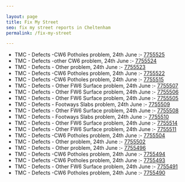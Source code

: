 ```yaml
---

layout: page
title: Fix My Street
seo: fix my street reports in Cheltenham
permalink: /fix-my-street

---
```


<!-- fix_marker starts -->

- TMC - Defects -CW6 Potholes  problem, 24th June :- [7755525](https://www.fixmystreet.com/report/7755525)
- TMC - Defects -other CW6 problem, 24th June :- [7755524](https://www.fixmystreet.com/report/7755524)
- TMC - Defects - Other problem, 24th June :- [7755523](https://www.fixmystreet.com/report/7755523)
- TMC - Defects -CW6 Potholes  problem, 24th June :- [7755522](https://www.fixmystreet.com/report/7755522)
- TMC - Defects -CW6 Potholes  problem, 24th June :- [7755515](https://www.fixmystreet.com/report/7755515)
- TMC - Defects - Other FW6  Surface problem, 24th June :- [7755507](https://www.fixmystreet.com/report/7755507)
- TMC - Defects - Other FW6  Surface problem, 24th June :- [7755506](https://www.fixmystreet.com/report/7755506)
- TMC - Defects - Other FW6  Surface problem, 24th June :- [7755505](https://www.fixmystreet.com/report/7755505)
- TMC - Defects - Footways Slabs problem, 24th June :- [7755509](https://www.fixmystreet.com/report/7755509)
- TMC - Defects - Other FW6  Surface problem, 24th June :- [7755508](https://www.fixmystreet.com/report/7755508)
- TMC - Defects - Footways Slabs problem, 24th June :- [7755510](https://www.fixmystreet.com/report/7755510)
- TMC - Defects - Other FW6  Surface problem, 24th June :- [7755514](https://www.fixmystreet.com/report/7755514)
- TMC - Defects - Other FW6  Surface problem, 24th June :- [7755511](https://www.fixmystreet.com/report/7755511)
- TMC - Defects -CW6 Potholes  problem, 24th June :- [7755504](https://www.fixmystreet.com/report/7755504)
- TMC - Defects - Other problem, 24th June :- [7755502](https://www.fixmystreet.com/report/7755502)
- TMC - Defects - Other problem, 24th June :- [7755496](https://www.fixmystreet.com/report/7755496)
- TMC - Defects -CW6 Potholes  problem, 24th June :- [7755494](https://www.fixmystreet.com/report/7755494)
- TMC - Defects -CW6 Potholes  problem, 24th June :- [7755493](https://www.fixmystreet.com/report/7755493)
- TMC - Defects - Other FW6  Surface problem, 24th June :- [7755491](https://www.fixmystreet.com/report/7755491)
- TMC - Defects -CW6 Potholes  problem, 24th June :- [7755490](https://www.fixmystreet.com/report/7755490)

<!-- fix_marker ends -->